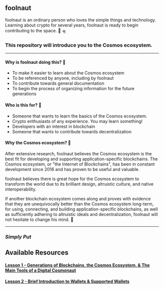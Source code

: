 ## **foolnaut**

foolnaut is an ordinary person who loves the simple things and technology. Learning about crypto for several years, foolnaut is ready to begin contributing to the space. 🌌 🛸

### **This repository will introduce you to the Cosmos ecosystem.**

---

#### Why is foolnaut doing this? 👀
- To make it easier to learn about the Cosmos ecosystem
- To be referenced by anyone, including by foolnaut
- To contribute towards general documentation
- To begin the process of organizing information for the future generations

#### Who is this for? 🤔
- Someone that wants to learn the basics of the Cosmos ecosystem.
- Crypto enthusiasts of any experience. You may learn something!
- Developers with an interest in blockchain
- Someone that wants to contribute towards decentralization

#### Why the Cosmos ecosystem? 💜
After extensive research, foolnaut believes the Cosmos ecosystem is the best fit for developing and supporting application-specific blockchains. The Cosmos ecosystem, or "the Internet of Blockchains", has been in constant development since 2016 and has proven to be useful and valuable.

foolnaut believes there is great hope for the Cosmos ecosystem to transform the world due to its brilliant design, altruistic culture, and native interoperability.

If another blockchain ecosystem comes along and proves with evidence that they are unequivocally better than the Cosmos ecosystem long-term, for using, connecting, and building application-specific blockchains, as well as sufficiently adhering to altruistic ideals and decentralization, foolnaut will not hesitate to change his mind. 🙏

---

### ___Simply Put___
## **Available Resources**

#### [Lesson 1 - Generations of Blockchains, the Cosmos Ecosystem, & The Main Tools of a Digital Cosmonaut](lesson_1.md)

#### [Lesson 2 - Brief Introduction to Wallets & Supported Wallets](lesson_2.md)
